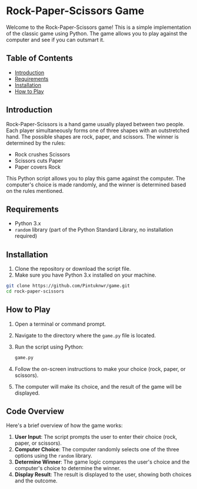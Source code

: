 
# Rock-Paper-Scissors Game

Welcome to the Rock-Paper-Scissors game! This is a simple implementation of the classic game using Python. 
The game allows you to play against the computer and see if you can outsmart it.

## Table of Contents

- [Introduction](#introduction)
- [Requirements](#requirements)
- [Installation](#installation)
- [How to Play](#how-to-play)

## Introduction

Rock-Paper-Scissors is a hand game usually played between two people. Each player simultaneously forms one of three shapes with an outstretched hand. 
The possible shapes are rock, paper, and scissors. The winner is determined by the rules:

- Rock crushes Scissors
- Scissors cuts Paper
- Paper covers Rock

This Python script allows you to play this game against the computer. The computer's choice is made randomly, and the winner is determined based on the rules mentioned.

## Requirements

- Python 3.x
- `random` library (part of the Python Standard Library, no installation required)

## Installation

1. Clone the repository or download the script file.
2. Make sure you have Python 3.x installed on your machine.

```sh
git clone https://github.com/Pintuknwr/game.git
cd rock-paper-scissors
```

## How to Play

1. Open a terminal or command prompt.
2. Navigate to the directory where the `game.py` file is located.
3. Run the script using Python:

   ```sh
   game.py
   ```

4. Follow the on-screen instructions to make your choice (rock, paper, or scissors).
5. The computer will make its choice, and the result of the game will be displayed.

## Code Overview

Here's a brief overview of how the game works:

1. **User Input**: The script prompts the user to enter their choice (rock, paper, or scissors).
2. **Computer Choice**: The computer randomly selects one of the three options using the `random` library.
3. **Determine Winner**: The game logic compares the user's choice and the computer's choice to determine the winner.
4. **Display Result**: The result is displayed to the user, showing both choices and the outcome.

